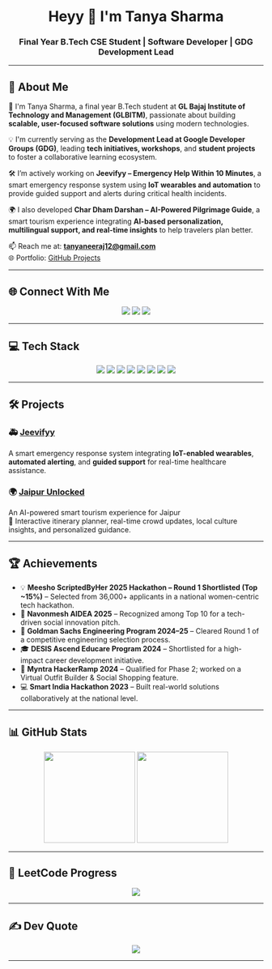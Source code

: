 <h1 align="center">Heyy 👋 I'm Tanya Sharma</h1>
<h3 align="center">Final Year B.Tech CSE Student | Software Developer | GDG Development Lead</h3>

---

## 💫 About Me  
🚀 I'm Tanya Sharma, a final year B.Tech student at **GL Bajaj Institute of Technology and Management (GLBITM)**, passionate about building **scalable, user-focused software solutions** using modern technologies.  

💡 I'm currently serving as the **Development Lead at Google Developer Groups (GDG)**, leading **tech initiatives, workshops**, and **student projects** to foster a collaborative learning ecosystem.

🛠️ I’m actively working on **Jeevifyy – Emergency Help Within 10 Minutes**, a smart emergency response system using **IoT wearables and automation** to provide guided support and alerts during critical health incidents.  

🌍 I also developed **Char Dham Darshan – AI-Powered Pilgrimage Guide**, a smart tourism experience integrating **AI-based personalization, multilingual support, and real-time insights** to help travelers plan better.

📫 Reach me at: **[tanyaneeraj12@gmail.com](mailto:tanyaneeraj12@gmail.com)**  
🌐 Portfolio: [GitHub Projects](https://github.com/TANYASHARMA2226?tab=repositories)

---

## 🌐 Connect With Me  
<p align="center">
<a href="https://www.linkedin.com/in/tanyasharma2604/"><img src="https://img.shields.io/badge/LinkedIn-%230077B5.svg?style=for-the-badge&logo=linkedin&logoColor=white"></a>
<a href="https://www.instagram.com/t.a.n.y.a._204/"><img src="https://img.shields.io/badge/Instagram-%23E4405F.svg?style=for-the-badge&logo=Instagram&logoColor=white"></a>
<a href="mailto:tanyaneeraj12@gmail.com"><img src="https://img.shields.io/badge/Email-%23D14836.svg?style=for-the-badge&logo=gmail&logoColor=white"></a>
</p>

---

## 💻 Tech Stack  
<p align="center">
<img src="https://img.shields.io/badge/C++-%2300599C.svg?style=for-the-badge&logo=c%2B%2B&logoColor=white">
<img src="https://img.shields.io/badge/Firebase-%23039BE5.svg?style=for-the-badge&logo=firebase&logoColor=white">
<img src="https://img.shields.io/badge/JavaScript-%23F7DF1E.svg?style=for-the-badge&logo=javascript&logoColor=black">
<img src="https://img.shields.io/badge/Python-3670A0?style=for-the-badge&logo=python&logoColor=ffdd54">
<img src="https://img.shields.io/badge/HTML5-%23E34F26.svg?style=for-the-badge&logo=html5&logoColor=white">
<img src="https://img.shields.io/badge/CSS3-%231572B6.svg?style=for-the-badge&logo=css3&logoColor=white">
<img src="https://img.shields.io/badge/MySQL-%2300f.svg?style=for-the-badge&logo=mysql&logoColor=white">
<img src="https://img.shields.io/badge/Git-%23F05032.svg?style=for-the-badge&logo=git&logoColor=white">
</p>

---

## 🛠️ Projects  

### 🚑 [Jeevifyy](https://github.com/TANYASHARMA2226)  
A smart emergency response system integrating **IoT-enabled wearables**, **automated alerting**, and **guided support** for real-time healthcare assistance.

### 🌍 [Jaipur Unlocked](https://github.com/your-repo-link)  
An AI-powered smart tourism experience for Jaipur  
🔹 Interactive itinerary planner, real-time crowd updates, local culture insights, and personalized guidance.

---

## 🏆 Achievements  
- 💡 **Meesho ScriptedByHer 2025 Hackathon – Round 1 Shortlisted (Top ~15%)** – Selected from 36,000+ applicants in a national women-centric tech hackathon.
- 🏅 **Navonmesh AIDEA 2025** – Recognized among Top 10 for a tech-driven social innovation pitch.  
- 🌟 **Goldman Sachs Engineering Program 2024–25** – Cleared Round 1 of a competitive engineering selection process.  
- 🎓 **DESIS Ascend Educare Program 2024** – Shortlisted for a high-impact career development initiative.  
- 👗 **Myntra HackerRamp 2024** – Qualified for Phase 2; worked on a Virtual Outfit Builder & Social Shopping feature.  
- 💻 **Smart India Hackathon 2023** – Built real-world solutions collaboratively at the national level.  

---

## 📊 GitHub Stats  
<p align="center">
<img src="https://github-readme-stats.vercel.app/api?username=TANYASHARMA2226&show_icons=true&theme=tokyonight" height="180px">
<img src="https://github-readme-streak-stats.herokuapp.com/?user=TANYASHARMA2226&theme=tokyonight" height="180px">
</p>

---

## 🚀 LeetCode Progress  
<p align="center">
<img src="https://leetcard.jacoblin.cool/TANYA_SHARMA_26?theme=dark&font=Karma&ext=activity">
</p>

---

## ✍️ Dev Quote  
<p align="center">
<img src="https://quotes-github-readme.vercel.app/api?type=horizontal&theme=radical">
</p>

---
